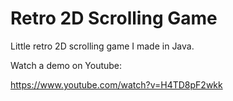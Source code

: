# Retro 2D Scrolling Game

Little retro 2D scrolling game I made in Java.

Watch a demo on Youtube:

https://www.youtube.com/watch?v=H4TD8pF2wkk
